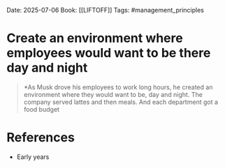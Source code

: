 Date: 2025-07-06
Book: [[LIFTOFF]]
Tags: #management_principles 
# Create an environment where employees would want to be there day and night

>*As Musk drove his employees to work long hours, he created an environment where they would want to be, day and night. The company served lattes and then meals. And each department got a food budget 

# References
- Early years